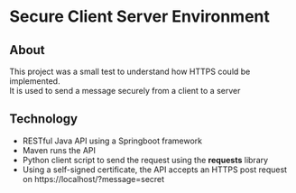 # Secure Client Server Environment
## About
This project was a small test to understand how HTTPS could be implemented.<br>
It is used to send a message securely from a client to a server

## Technology
- RESTful Java API using a Springboot framework
- Maven runs the API
- Python client script to send the request using the **requests** library
- Using a self-signed certificate, the API accepts an HTTPS post request on https://localhost/?message=secret
